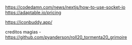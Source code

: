 https://codedamn.com/news/nextjs/how-to-use-socket-io
https://adaptable.io/pricing

https://iconbuddy.app/

creditos magias - https://github.com/pyanderson/roll20_tormenta20_grimoire
